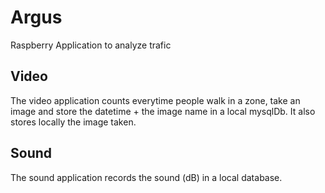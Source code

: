 # Argus
Raspberry Application to analyze trafic
## Video
The video application counts everytime people walk in a zone, take an image and store the datetime + the image name in a local mysqlDb. It also stores locally the image taken.

## Sound
The sound application records the sound (dB) in a local database.
